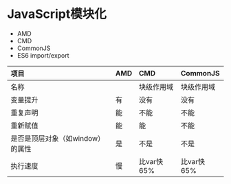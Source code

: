 # JavaScript模块化

* AMD
* CMD
* CommonJS
* ES6 import/export

| **项目** | **AMD** | **CMD** | **CommonJS** |
| :--- | :--- | :--- | :--- |
| 名称 |  | 块级作用域 | 块级作用域 |
| 变量提升 | 有 | 没有 | 没有 |
| 重复声明 | 能 | 不能 | 不能 |
| 重新赋值 | 能 | 能 | 不能 |
| 是否是顶层对象（如window）的属性 | 是 | 不是 | 不是 |
| 执行速度 | 慢 | 比var快65% | 比var快65% |

